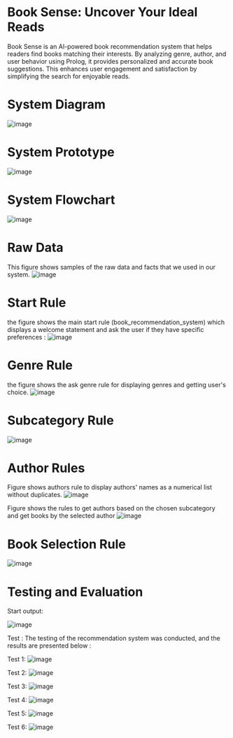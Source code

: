 # Book Sense: Uncover Your Ideal Reads 
Book Sense is an AI-powered book recommendation system that helps readers find books matching their interests. By analyzing genre, author, and user behavior using Prolog, it provides personalized and accurate book suggestions. This enhances user engagement and satisfaction by simplifying the search for enjoyable reads.

# System Diagram
![image](https://github.com/user-attachments/assets/f5a88670-0f1c-41ed-8933-99891fba54c3)

# System Prototype 
![image](https://github.com/user-attachments/assets/14975c0a-e4c1-43df-a62b-fe17320297cc)

# System Flowchart 
![image](https://github.com/user-attachments/assets/32a7c2c2-c065-46a8-b6be-ca0d263102e2)

# Raw Data
This figure shows samples of the raw data and facts that we used in our system.
![image](https://github.com/user-attachments/assets/ce1bc682-48b7-4782-a896-5f811e9a5293)

# Start Rule
the figure shows the main start rule (book_recommendation_system) which displays a welcome statement and ask the user if they have specific preferences :
![image](https://github.com/user-attachments/assets/9cddb7d5-b4d7-4565-819d-6923e752936d)

# Genre Rule
the figure shows the ask genre rule for displaying genres and getting user's choice.
![image](https://github.com/user-attachments/assets/7e4b9af5-f952-4aab-a77d-32e707cb7785)
# Subcategory Rule
![image](https://github.com/user-attachments/assets/c0e9aa15-7fbd-468a-9181-23200b1255a6)

# Author Rules
Figure shows authors rule to display authors' names as a numerical list without duplicates.
![image](https://github.com/user-attachments/assets/38b435b1-f784-4660-a4c4-0faf09ecf7f7)


Figure shows the rules to get authors based on the chosen subcategory and get books by the selected author
![image](https://github.com/user-attachments/assets/07cf001d-e7ce-45a8-80e7-616d2cf5065f)

# Book Selection Rule
![image](https://github.com/user-attachments/assets/10a8cce6-2250-460d-8906-0341f8a5a175)

# Testing and Evaluation
Start output: 

![image](https://github.com/user-attachments/assets/7eb3528a-cae8-48ba-9d66-e9fadfdcbeba)

Test :
The testing of the recommendation system was conducted, and the results are presented below : 

Test 1: 
![image](https://github.com/user-attachments/assets/53321a07-8096-41d3-a7e0-ad055705735d)

Test 2:
![image](https://github.com/user-attachments/assets/2d428018-13f2-4fc2-bfd4-99eaebdbcc13)

Test 3:
![image](https://github.com/user-attachments/assets/bd84bb92-68ec-4b91-84e0-2c840475620a)

Test 4:
![image](https://github.com/user-attachments/assets/f4799d5b-edfd-4f98-bb95-e8aa62bc2ad0)

Test 5:
![image](https://github.com/user-attachments/assets/dc73879e-8a8b-4cc2-8a1c-ac6246849e30)

Test 6:
![image](https://github.com/user-attachments/assets/2fd994d0-3eba-4a9c-a401-218347bf467c)





